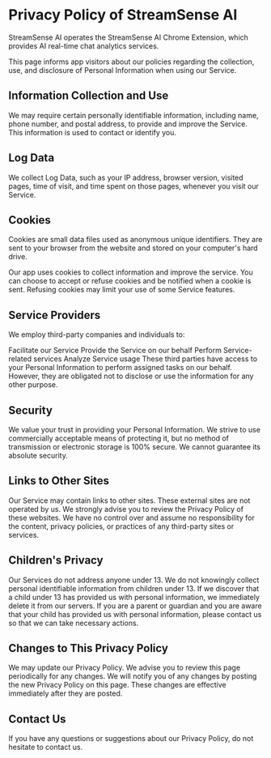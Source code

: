 # Privacy Policy of StreamSense AI

StreamSense AI operates the StreamSense AI Chrome Extension, which provides AI real-time chat analytics services.

This page informs app visitors about our policies regarding the collection, use, and disclosure of Personal Information when using our Service.

## Information Collection and Use

We may require certain personally identifiable information, including name, phone number, and postal address, to provide and improve the Service. This information is used to contact or identify you.

## Log Data

We collect Log Data, such as your IP address, browser version, visited pages, time of visit, and time spent on those pages, whenever you visit our Service.

## Cookies

Cookies are small data files used as anonymous unique identifiers. They are sent to your browser from the website and stored on your computer's hard drive.

Our app uses cookies to collect information and improve the service. You can choose to accept or refuse cookies and be notified when a cookie is sent. Refusing cookies may limit your use of some Service features.

## Service Providers

We employ third-party companies and individuals to:

Facilitate our Service
Provide the Service on our behalf
Perform Service-related services
Analyze Service usage
These third parties have access to your Personal Information to perform assigned tasks on our behalf. However, they are obligated not to disclose or use the information for any other purpose.

## Security

We value your trust in providing your Personal Information. We strive to use commercially acceptable means of protecting it, but no method of transmission or electronic storage is 100% secure. We cannot guarantee its absolute security.

## Links to Other Sites

Our Service may contain links to other sites. These external sites are not operated by us. We strongly advise you to review the Privacy Policy of these websites. We have no control over and assume no responsibility for the content, privacy policies, or practices of any third-party sites or services.

## Children's Privacy

Our Services do not address anyone under 13. We do not knowingly collect personal identifiable information from children under 13. If we discover that a child under 13 has provided us with personal information, we immediately delete it from our servers. If you are a parent or guardian and you are aware that your child has provided us with personal information, please contact us so that we can take necessary actions.

## Changes to This Privacy Policy

We may update our Privacy Policy. We advise you to review this page periodically for any changes. We will notify you of any changes by posting the new Privacy Policy on this page. These changes are effective immediately after they are posted.

## Contact Us

If you have any questions or suggestions about our Privacy Policy, do not hesitate to contact us.
